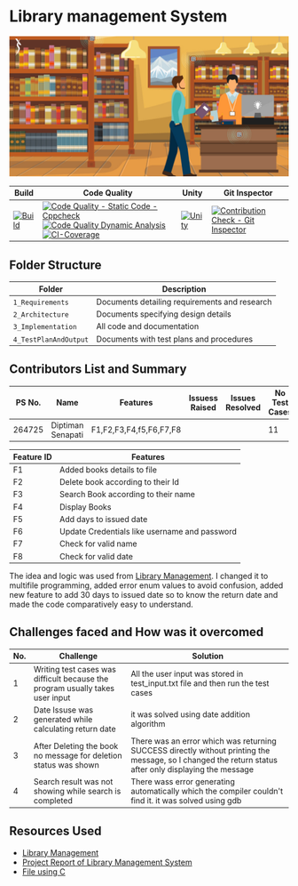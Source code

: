 # Library management System
![Library](https://github.com/Diptiman1999/LTTS_MiniProject_C/blob/master/1_Requirements/library.jpg)


|Build| Code Quality | Unity | Git Inspector |
|-----|--------------|-------|---------------|
|[![Build](https://github.com/Diptiman1999/LTTS_MiniProject_C/actions/workflows/build.yml/badge.svg)](https://github.com/Diptiman1999/LTTS_MiniProject_C/actions/workflows/build.yml) | [![Code Quality - Static Code - Cppcheck](https://github.com/Diptiman1999/LTTS_MiniProject_C/actions/workflows/cppcheck.yml/badge.svg)](https://github.com/Diptiman1999/LTTS_MiniProject_C/actions/workflows/cppcheck.yml) [![Code Quality Dynamic Analysis](https://github.com/Diptiman1999/LTTS_MiniProject_C/actions/workflows/dynamic_analysis.yml/badge.svg)](https://github.com/Diptiman1999/LTTS_MiniProject_C/actions/workflows/dynamic_analysis.yml) [![CI-Coverage](https://github.com/Diptiman1999/LTTS_MiniProject_C/actions/workflows/code_coverage.yml/badge.svg)](https://github.com/Diptiman1999/LTTS_MiniProject_C/actions/workflows/code_coverage.yml)| [![Unity](https://github.com/Diptiman1999/LTTS_MiniProject_C/actions/workflows/unity.yml/badge.svg)](https://github.com/Diptiman1999/LTTS_MiniProject_C/actions/workflows/unity.yml)|[![Contribution Check - Git Inspector](https://github.com/Diptiman1999/LTTS_MiniProject_C/actions/workflows/git_inspector.yml/badge.svg)](https://github.com/Diptiman1999/LTTS_MiniProject_C/actions/workflows/git_inspector.yml) |



## Folder Structure
Folder             | Description
-------------------| -----------------------------------------
`1_Requirements`   | Documents detailing requirements and research
`2_Architecture`         | Documents specifying design details
`3_Implementation` | All code and documentation
`4_TestPlanAndOutput`      | Documents with test plans and procedures

## Contributors List and Summary

PS No. |  Name   |    Features    | Issuess Raised |Issues Resolved|No Test Cases|Test Case Pass
-------|---------|----------------|----------------|---------------|-------------|--------------
264725 | Diptiman Senapati  | F1,F2,F3,F4,f5,F6,F7,F8    |      |    | 11   |11 


Feature ID | Features
-----------|---------
 F1 | Added books details to file
 F2 | Delete book according to their Id
 F3 | Search Book according to their name
 F4 | Display Books
 F5 | Add days to issued date
 F6 | Update Credentials like username and password
 F7 | Check for valid name
 F8 | Check for valid date
 
The idea and logic was used from [Library Management](https://aticleworld.com/library-management-system-project-in-c/). I changed it to multifile programming, added error enum values to avoid confusion, added new feature to add 30 days to issued date so to know the return date and made the code comparatively easy to understand.  
 
## Challenges faced and How was it overcomed
| No. | Challenge | Solution|
|-----|-----------|---------|
| 1 |Writing test cases was difficult because the program usually takes user input | All the user input was stored in test_input.txt file and then run the test cases |
| 2 |Date Issuse was generated while calculating return date | it was solved using date addition algorithm |
| 3 |After Deleting the book no message for deletion status was shown | There was an error which was returning SUCCESS directly without printing the message, so I changed the return status after only displaying the message |
| 4 |Search result was not showing while search is completed | There wass error generating automatically which the compiler couldn't find it. it was solved using gdb |



## Resources Used
* [Library Management](https://aticleworld.com/library-management-system-project-in-c/)
* [Project Report of Library Management System ](https://www.daitm.org.in/wp-content/uploads/2019/04/Gr.-06library-project-report.p)
* [File using C](https://www.programiz.com/c-programming/c-file-input-output)
 
 
 
 
